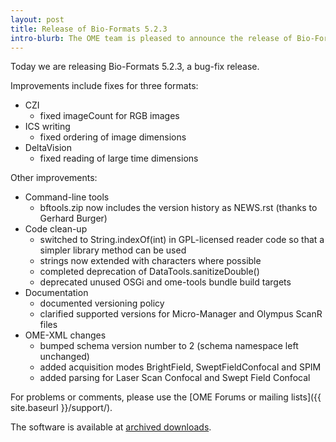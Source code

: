 ```yaml
---
layout: post
title: Release of Bio-Formats 5.2.3
intro-blurb: The OME team is pleased to announce the release of Bio-Formats 5.2.3
---
```

Today we are releasing Bio-Formats 5.2.3, a bug-fix release. 

Improvements include fixes for three formats:

*  CZI
    -  fixed imageCount for RGB images
*  ICS writing
    -  fixed ordering of image dimensions
*  DeltaVision
    -  fixed reading of large time dimensions

Other improvements:

*  Command-line tools
    -  bftools.zip now includes the version history as NEWS.rst (thanks to Gerhard Burger)
*  Code clean-up
    -  switched to String.indexOf(int) in GPL-licensed reader code so that a simpler library method can be used
    -  strings now extended with characters where possible
    -  completed deprecation of DataTools.sanitizeDouble()
    -  deprecated unused OSGi and ome-tools bundle build targets
*  Documentation
    -  documented versioning policy
    -  clarified supported versions for Micro-Manager and Olympus ScanR files
*  OME-XML changes
    -  bumped schema version number to 2 (schema namespace left unchanged)
    -  added acquisition modes BrightField, SweptFieldConfocal and SPIM
    -  added parsing for Laser Scan Confocal and Swept Field Confocal

For problems or comments, please use the
[OME Forums or mailing lists]({{ site.baseurl }}/support/).

The software is available at
[archived downloads](http://downloads.openmicroscopy.org/bio-formats/5.2.3).
